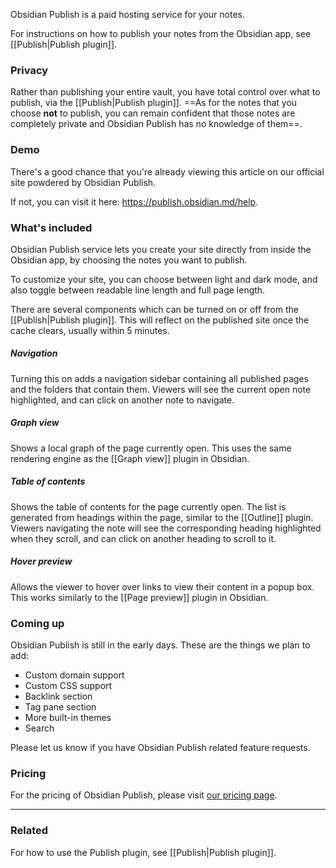 Obsidian Publish is a paid hosting service for your notes.

For instructions on how to publish your notes from the Obsidian app, see [[Publish|Publish plugin]].

### Privacy

Rather than publishing your entire vault, you have total control over what to publish, via the [[Publish|Publish plugin]]. ==As for the notes that you choose **not** to publish, you can remain confident that those notes are completely private and Obsidian Publish has no knowledge of them==.

### Demo

There's a good chance that you're already viewing this article on our official site powdered by Obsidian Publish.

If not, you can visit it here: https://publish.obsidian.md/help.

### What's included

Obsidian Publish service lets you create your site directly from inside the Obsidian app, by choosing the notes you want to publish.

To customize your site, you can choose between light and dark mode, and also toggle between readable line length and full page length.

There are several components which can be turned on or off from the [[Publish|Publish plugin]]. This will reflect on the published site once the cache clears, usually within 5 minutes.

##### Navigation

Turning this on adds a navigation sidebar containing all published pages and the folders that contain them. Viewers will see the current open note highlighted, and can click on another note to navigate.

##### Graph view

Shows a local graph of the page currently open. This uses the same rendering engine as the [[Graph view]] plugin in Obsidian.

##### Table of contents

Shows the table of contents for the page currently open. The list is generated from headings within the page, similar to the [[Outline]] plugin. Viewers navigating the note will see the corresponding heading highlighted when they scroll, and can click on another heading to scroll to it.

##### Hover preview

Allows the viewer to hover over links to view their content in a popup box. This works similarly to the [[Page preview]] plugin in Obsidian.


### Coming up

Obsidian Publish is still in the early days. These are the things we plan to add:

- Custom domain support
- Custom CSS support
- Backlink section
- Tag pane section
- More built-in themes
- Search

Please let us know if you have Obsidian Publish related feature requests.

### Pricing

For the pricing of Obsidian Publish, please visit [our pricing page](https://obsidian.md/pricing).

---

### Related

For how to use the Publish plugin, see [[Publish|Publish plugin]].